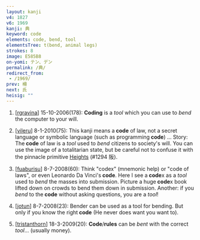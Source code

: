 ```yaml
---
layout: kanji
v4: 1827
v6: 1969
kanji: 典
keyword: code
elements: code, bend, tool
elementsTree: t(bend, animal legs)
strokes: 8
image: E585B8
on-yomi: テン、デン
permalink: /典/
redirect_from:
 - /1969/
prev: 柵
next: 氏
heisig: ""
---
```


1) [<a href="http://kanji.koohii.com/profile/rgravina">rgravina</a>] 15-10-2006(178): <strong>Coding</strong> is a <em>tool</em> which you can use to <em>bend</em> the computer to your will.

2) [<a href="http://kanji.koohii.com/profile/vileru">vileru</a>] 8-1-2010(75): This kanji means a<strong> code</strong> of law, not a secret language or symbolic language (such as programming<strong> code</strong>) ... Story: The<strong> code</strong> of law is a <em>tool</em> used to <em>bend</em> citizens to society&#039;s will. You can use the image of a totalitarian state, but be careful not to confuse it with the pinnacle primitive <a href="../v4/1294.html">Heights</a> (#1294 阪).

3) [<a href="http://kanji.koohii.com/profile/fuaburisu">fuaburisu</a>] 8-7-2008(60): Think &quot;codex&quot; (mnemonic help) or &quot;code of laws&quot;, or even Leonardo Da Vinci&#039;s<strong> code</strong>. Here I see a<strong> code</strong>x as a <em>tool</em> used to <em>bend</em> the masses into submission. Picture a huge<strong> code</strong>x book lifted down on crowds to bend them down in submission. Another: if you <em>bend</em> to the<strong> code</strong> without asking questions, you are a <em>tool</em>!

4) [<a href="http://kanji.koohii.com/profile/jotun">jotun</a>] 8-7-2008(23): Bender can be used as a tool for bending. But only if you know the right<strong> code</strong> (He never does want you want to).

5) [<a href="http://kanji.koohii.com/profile/tristanthorn">tristanthorn</a>] 18-3-2009(20): <strong>Code</strong>/<strong>rules</strong> can be <em>bent</em> with the correct <em>tool</em>... (usually money).

